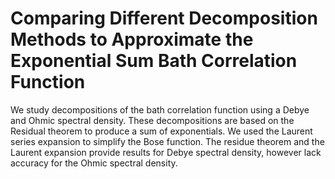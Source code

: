 # Comparing Different Decomposition Methods to Approximate the Exponential Sum Bath Correlation Function
We study decompositions of the bath correlation function using a Debye and Ohmic
spectral density. These decompositions are based on the Residual theorem to produce
a sum of exponentials. We used the Laurent series expansion to simplify the Bose
function. The residue theorem and the Laurent expansion provide results for Debye
spectral density, however lack accuracy for the Ohmic spectral density.

